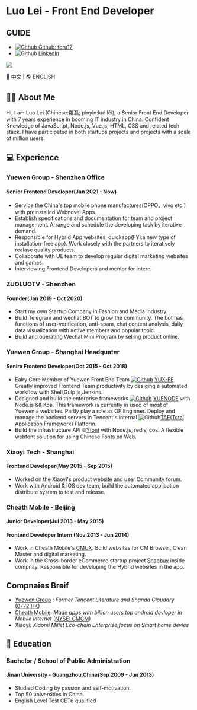 
# Luo Lei - Front End Developer  

## GUIDE

* [![Github](https://static.is26.com/tmp/icons/github.svg)](https://github.com/foru17)[ Github: foru17](https://github.com/foru17)
* ![Github](https://static.is26.com/tmp/icons/linkedin.svg?ver=1) [LinkedIn](https://www.linkedin.com/in/luoleiorg/)

![](https://komarev.com/ghpvc/?username=foru17e&color=609927&style=flat-square)

[🐼 中文](https://github.com/foru17) | [🌎 ENGLISH](https://github.com/foru17)

## 👨‍🚀 About Me

Hi, I am Luo Lei (Chinese:羅磊; pinyin:luó lěi), a Senior Front End Developer with 7 years experience in booming IT industry in China. Сonfident Knowledge of JavaScript, Node.js, Vue.js, HTML, CSS and related tech stack. I have participated in both startups projects and projects with a scale of million users. 

## 💻 Experience

### Yuewen Group - Shenzhen Office

#### Senior Frontend Developer(Jan 2021 - Now)

* Service the China's top mobile phone manufactures(OPPO、vivo etc.) with preinstalled Webnovel Apps.
* Establish specifications and documentation for team and project management. Arrange and schedule the developing task by iterative demand.
* Responsible for Hybrid App websites, quickapp(FYI:a new type of installation-free app). Work closely with the partners to iteratively realase quality products.
* Collaborate with UE team to develop regular digital marketing websites and games.
* Interviewing Frontend Developers and mentor for intern.


### ZUOLUOTV - Shenzhen

#### Founder(Jan 2019 - Oct 2020)

* Start my own Startup Company in Fashion and Media Industry.
* Build Telegram and wechat BOT to grow the community. The bot has functions of user-verification, anti-spam, chat content analysis, daily data visualization with active members and popular topic. 
* Build and operating Wechat Mini Program by selling product online.

### Yuewen Group - Shanghai Headquater

#### Seniro Frontend Developer(Oct 2015 - Oct 2018)
* Ealry Core Member of Yuewen Front End Team [![Github](https://static.is26.com/tmp/icons/github.svg)](https://github.com/foru17) [YUX-FE](https://github.com/yued-fe). Greatly improved Frontend Team productivity by desiging a automated workflow with Shell,Gulp.js,Jenkins.
* Designed and build the enterprise frameworks [![Github](https://static.is26.com/tmp/icons/github.svg)](https://github.com/foru17) [YUENODE](https://github.com/yued-fe/yuenode) with Node.js && Koa. This framework is currently in used of most of Yuewen's websites. Partly play a role as OP Enginner. Deploy and manage the backend servers in Tencent's internal ![Github](https://static.is26.com/tmp/icons/github.svg)[TAF(Total Application Framework)](https://github.com/gamegrd/taf) Platform.
* Build the infrastructure API 🌐[Yfont](https://webfont.yuewen.com/) with Node.js, redis, cos. A flexible webfont solution for using Chinese Fonts on Web.

### Xiaoyi Tech - Shanghai
#### Frontend Developer(May 2015 - Sep 2015)
* Worked on the Xiaoyi's product website and user Community forum.
* Work with Android & iOS dev team, build the automated application distribute system to test and release.

### Cheath Mobile - Beijing
#### Junior Developer(Jul 2013 - May 2015)
#### Frontend Developer Intern (Nov 2013 - Jun 2014)

* Work in Cheath Mobile's [CMUX](https://cmux.cmcm.com/). Build websites for CM Browser, Clean Master and digital marketing.
* Work in the Cross-border eCommerce startup project [Snapbuy](https://apkpure.com/snapbuy-app/com.snapbuy.mobileappmarket) inside compnay. Responsible for developing the Hybrid websites in the app. 

## Compnaies Breif
* [Yuewen Group](https://ir.yuewen.com/en/index.html) : *Former Tencent Literature and Shanda Cloudary* ([0772.HK](https://finance.yahoo.com/quote/0772.HK))
* [Cheath Mobile](https://www.cmcm.com/en/): *Made apps with billion users,top android devloper in Mobile Internet* ([NYSE: CMCM](https://finance.yahoo.com/quote/CMCM))
* Xiaoyi: *Xiaomi Millet Eco-chain Enterprise,focus on Smart home devies*

## 🏫 Education

### Bachelor / School of Public Administration 

#### Jinan University - Guangzhou,China(Sep 2009 - Jun 2013)
* Studied Coding by passion and self-motivation.
* Top 50 universities in China.
* English Level Test CET6 qualified